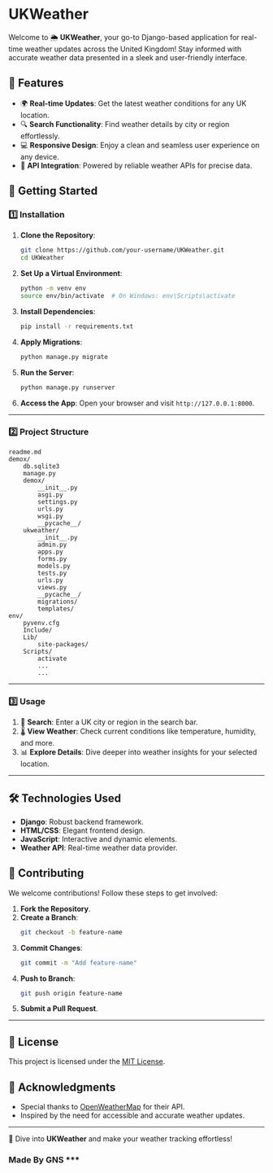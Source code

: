 # UKWeather

Welcome to 🌦️ **UKWeather**, your go-to Django-based application for real-time weather updates across the United Kingdom! Stay informed with accurate weather data presented in a sleek and user-friendly interface.

## 🌟 Features

- 🌍 **Real-time Updates**: Get the latest weather conditions for any UK location.
- 🔍 **Search Functionality**: Find weather details by city or region effortlessly.
- 💻 **Responsive Design**: Enjoy a clean and seamless user experience on any device.
- 🔗 **API Integration**: Powered by reliable weather APIs for precise data.

## 🚀 Getting Started

### 1️⃣ Installation

1. **Clone the Repository**:
    ```bash
    git clone https://github.com/your-username/UKWeather.git
    cd UKWeather
    ```

2. **Set Up a Virtual Environment**:
    ```bash
    python -m venv env
    source env/bin/activate  # On Windows: env\Scripts\activate
    ```

3. **Install Dependencies**:
    ```bash
    pip install -r requirements.txt
    ```

4. **Apply Migrations**:
    ```bash
    python manage.py migrate
    ```

5. **Run the Server**:
    ```bash
    python manage.py runserver
    ```

6. **Access the App**: Open your browser and visit `http://127.0.0.1:8000`.

---

### 2️⃣ Project Structure

```
readme.md
demox/
    db.sqlite3
    manage.py
    demox/
        __init__.py
        asgi.py
        settings.py
        urls.py
        wsgi.py
        __pycache__/
    ukweather/
        __init__.py
        admin.py
        apps.py
        forms.py
        models.py
        tests.py
        urls.py
        views.py
        __pycache__/
        migrations/
        templates/
env/
    pyvenv.cfg
    Include/
    Lib/
        site-packages/
    Scripts/
        activate
        ...
        ...
```

---

### 3️⃣ Usage

1. 🔎 **Search**: Enter a UK city or region in the search bar.
2. 🌡️ **View Weather**: Check current conditions like temperature, humidity, and more.
3. 📊 **Explore Details**: Dive deeper into weather insights for your selected location.

---

## 🛠️ Technologies Used

- **Django**: Robust backend framework.
- **HTML/CSS**: Elegant frontend design.
- **JavaScript**: Interactive and dynamic elements.
- **Weather API**: Real-time weather data provider.

## 🤝 Contributing

We welcome contributions! Follow these steps to get involved:

1. **Fork the Repository**.
2. **Create a Branch**:
    ```bash
    git checkout -b feature-name
    ```
3. **Commit Changes**:
    ```bash
    git commit -m "Add feature-name"
    ```
4. **Push to Branch**:
    ```bash
    git push origin feature-name
    ```
5. **Submit a Pull Request**.

---

## 📜 License

This project is licensed under the [MIT License](LICENSE).

## 🙏 Acknowledgments

- Special thanks to [OpenWeatherMap](https://openweathermap.org/) for their API.
- Inspired by the need for accessible and accurate weather updates.

---

🌟 Dive into **UKWeather** and make your weather tracking effortless!
### Made By GNS ***